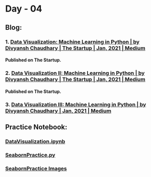 # Day - 04
## Blog:
### 1. [Data Visualization: Machine Learning in Python | by Divyansh Chaudhary | The Startup | Jan, 2021 | Medium](https://medium.com/swlh/data-visualization-machine-learning-in-python-249dfb2e7a0d)
#### Published on The Startup.
### 2. [Data Visualization II: Machine Learning in Python | by Divyansh Chaudhary | The Startup | Jan, 2021 | Medium](https://medium.com/swlh/data-visualization-ii-machine-learning-in-python-1d478bd0e305)
#### Published on The Startup.
### 3. [Data Visualization III: Machine Learning in Python | by Divyansh Chaudhary | Jan, 2021 | Medium](https://divyansh7c.medium.com/data-visualization-iii-machine-learning-in-python-9cbd9bc9516d)
## Practice Notebook:
### [DataVisualization.ipynb](https://github.com/itsDV7/Internity-Practice-Notebooks/blob/main/Day-04/DataVisualization.ipynb)
### [SeabornPractice.py](https://github.com/itsDV7/Internity-Practice-Notebooks/blob/main/Day-04/SeabornPractice.py)
### [SeabornPractice Images](https://drive.google.com/file/d/156zUiyrjoOGe97Me1BE3gc9VRXynA8wL/view?usp=sharing)
